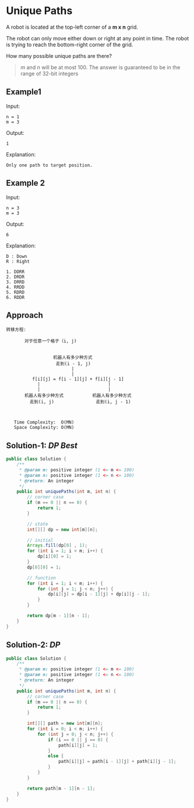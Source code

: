 # Unique Paths
A robot is located at the top-left corner of a **m x n** grid.

The robot can only move either down or right at any point in time. The robot is trying to reach the bottom-right corner of the grid.

How many possible unique paths are there?

>*m* and *n* will be at most 100.
The answer is guaranteed to be in the range of 32-bit integers

## Example1
Input:
```
n = 1
m = 3

```
Output:
```
1

```
Explanation:
```
Only one path to target position.

```

## Example 2
Input:
```
n = 3
m = 3

```
Output:
```
6

```
Explanation:
```
D : Down
R : Right

1. DDRR
2. DRDR
3. DRRD
4. RRDD
5. RDRD
6. RDDR

```

## Approach
```
转移方程:

       对于任意一个格子（i, j)


                  机器人有多少种方式
                   走到(i - 1, j)        
                         |                          
                         |                          
          f[i][j] = f[i - 1][j] + f[i][j - 1]
            |                          |        
            |                          |
       机器人有多少种方式           机器人有多少种方式
         走到(i, j)                走到(i, j - 1)         



   Time Complexity:  O(MN)
   Space Complexity: O(MN)

```

## Solution-1: *DP Best*
```java
public class Solution {
    /**
     * @param m: positive integer (1 <= m <= 100)
     * @param n: positive integer (1 <= n <= 100)
     * @return: An integer
     */
    public int uniquePaths(int m, int n) {
        // corner case
        if (m == 0 || n == 0) {
            return 1;
        }

        // state
        int[][] dp = new int[m][n];

        // initial
        Arrays.fill(dp[0] , 1);
        for (int i = 1; i < m; i++) {
            dp[i][0] = 1;
        }
        dp[0][0] = 1;

        // function
        for (int i = 1; i < m; i++) {
            for (int j = 1; j < n; j++) {
                dp[i][j] = dp[i - 1][j] + dp[i][j - 1];
            }
        }

        return dp[m - 1][n - 1];
    }
}
```

## Solution-2: *DP*
```java
public class Solution {
    /**
     * @param m: positive integer (1 <= m <= 100)
     * @param n: positive integer (1 <= n <= 100)
     * @return: An integer
     */
    public int uniquePaths(int m, int n) {
        // corner case
        if (m == 0 || n == 0) {
            return 1;
        }

        int[][] path = new int[m][n];
        for (int i = 0; i < m; i++) {
            for (int j = 0; j < n; j++) {
                if (i == 0 || j == 0) {
                    path[i][j] = 1;
                }
                else {
                    path[i][j] = path[i - 1][j] + path[i][j - 1];
                }
            }
        }

        return path[m - 1][n - 1];
    }
}
```
